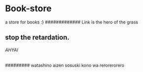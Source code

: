 # Book-store



a store for books :} 
############# Link is the hero of the grass
## stop the retardation.
###### AHYAI
######### watashino aizen sosuski kono wa rerorerorero
